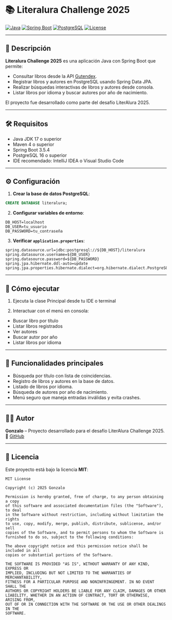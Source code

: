 # 📚 Literalura Challenge 2025

[![Java](https://img.shields.io/badge/Java-17+-blue)](https://www.oracle.com/java/technologies/javase/jdk17-archive-downloads.html)
[![Spring Boot](https://img.shields.io/badge/Spring%20Boot-3.5.4-green)](https://spring.io/projects/spring-boot)
[![PostgreSQL](https://img.shields.io/badge/PostgreSQL-16+-blue)](https://www.postgresql.org/download/)
[![License](https://img.shields.io/badge/License-MIT-yellow.svg)](LICENSE)

---

## 🔹 Descripción

**Literalura Challenge 2025** es una aplicación Java con Spring Boot que permite:

- Consultar libros desde la API [Gutendex](https://gutendex.com/).  
- Registrar libros y autores en PostgreSQL usando Spring Data JPA.  
- Realizar búsquedas interactivas de libros y autores desde consola.  
- Listar libros por idioma y buscar autores por año de nacimiento.  

El proyecto fue desarrollado como parte del desafío LiterAlura 2025.

---

## 🛠 Requisitos

- Java JDK 17 o superior  
- Maven 4 o superior  
- Spring Boot 3.5.4 
- PostgreSQL 16 o superior  
- IDE recomendado: IntelliJ IDEA o Visual Studio Code  

---

## ⚙️ Configuración

1. **Crear la base de datos PostgreSQL**:

```sql
CREATE DATABASE literalura;
```

2. **Configurar variables de entorno**:

```
DB_HOST=localhost
DB_USER=tu_usuario
DB_PASSWORD=tu_contraseña
```

3. **Verificar `application.properties`**:

```properties
spring.datasource.url=jdbc:postgresql://${DB_HOST}/literalura
spring.datasource.username=${DB_USER}
spring.datasource.password=${DB_PASSWORD}
spring.jpa.hibernate.ddl-auto=update
spring.jpa.properties.hibernate.dialect=org.hibernate.dialect.PostgreSQLDialect
```

---

## 🚀 Cómo ejecutar

1. Ejecuta la clase Principal desde tu IDE o terminal


2. Interactuar con el menú en consola:

- Buscar libro por título  
- Listar libros registrados  
- Ver autores  
- Buscar autor por año  
- Listar libros por idioma  

---

## 🎯 Funcionalidades principales

- Búsqueda por título con lista de coincidencias.  
- Registro de libros y autores en la base de datos.  
- Listado de libros por idioma.  
- Búsqueda de autores por año de nacimiento.  
- Menú seguro que maneja entradas inválidas y evita crashes.  

---

## 👨‍💻 Autor

**Gonzalo** – Proyecto desarrollado para el desafío LiterAlura Challenge 2025. 🔗 [GitHub](https://github.com/Husky-Bit)

---

## 📄 Licencia

Este proyecto está bajo la licencia **MIT**:

```
MIT License

Copyright (c) 2025 Gonzalo

Permission is hereby granted, free of charge, to any person obtaining a copy
of this software and associated documentation files (the "Software"), to deal
in the Software without restriction, including without limitation the rights
to use, copy, modify, merge, publish, distribute, sublicense, and/or sell
copies of the Software, and to permit persons to whom the Software is
furnished to do so, subject to the following conditions:

The above copyright notice and this permission notice shall be included in all
copies or substantial portions of the Software.

THE SOFTWARE IS PROVIDED "AS IS", WITHOUT WARRANTY OF ANY KIND, EXPRESS OR
IMPLIED, INCLUDING BUT NOT LIMITED TO THE WARRANTIES OF MERCHANTABILITY,
FITNESS FOR A PARTICULAR PURPOSE AND NONINFRINGEMENT. IN NO EVENT SHALL THE
AUTHORS OR COPYRIGHT HOLDERS BE LIABLE FOR ANY CLAIM, DAMAGES OR OTHER
LIABILITY, WHETHER IN AN ACTION OF CONTRACT, TORT OR OTHERWISE, ARISING FROM,
OUT OF OR IN CONNECTION WITH THE SOFTWARE OR THE USE OR OTHER DEALINGS IN THE
SOFTWARE.
```
